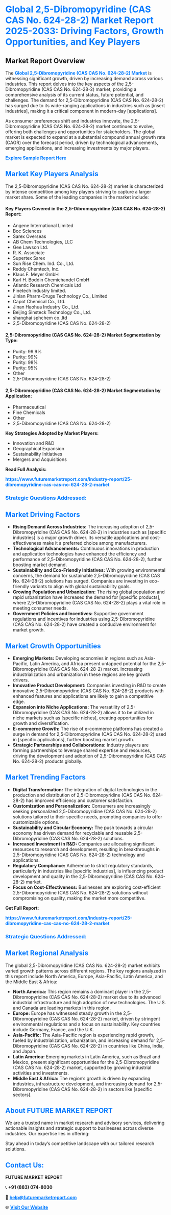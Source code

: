 <h1 style="color: #007BFF;">Global 2,5-Dibromopyridine (CAS CAS No. 624-28-2) Market Report 2025-2033: Driving Factors, Growth Opportunities, and Key Players</h1>

<section id="overview">
<h2>Market Report Overview</h2>
<p>The <a href="https://www.futuremarketreport.com/industry-report/25-dibromopyridine-cas-cas-no-624-28-2-market" style="color: #007BFF; text-decoration: none;"><strong>Global 2,5-Dibromopyridine (CAS CAS No. 624-28-2) Market</strong></a> is witnessing significant growth, driven by increasing demand across various industries. This report delves into the key aspects of the 2,5-Dibromopyridine (CAS CAS No. 624-28-2) market, providing a comprehensive analysis of its current status, future potential, and challenges. The demand for 2,5-Dibromopyridine (CAS CAS No. 624-28-2) has surged due to its wide-ranging applications in industries such as [insert industries], making it a critical component in modern-day [applications].</p>
<p>As consumer preferences shift and industries innovate, the 2,5-Dibromopyridine (CAS CAS No. 624-28-2) market continues to evolve, offering both challenges and opportunities for stakeholders. The global market is expected to expand at a substantial compound annual growth rate (CAGR) over the forecast period, driven by technological advancements, emerging applications, and increasing investments by major players.</p>
</section>

<section id="overview">
<p><a href="https://www.futuremarketreport.com/request-sample/reportId=98767" style="color: #007BFF; text-decoration: none;"><strong>Explore Sample Report Here</strong></a></p>
</section>

<section id="key-players">
<h2 style="color: #007BFF;">Market Key Players Analysis</h2>
<p>The 2,5-Dibromopyridine (CAS CAS No. 624-28-2) market is characterized by intense competition among key players striving to capture a larger market share. Some of the leading companies in the market include:</p>
<h4>Key Players Covered in the 2,5-Dibromopyridine (CAS CAS No. 624-28-2) Report:</h4>
<ul><li>Angene International Limited</li><li>Boc Sciences</li><li>Sarex Overseas</li><li>AB Chem Technologies, LLC</li><li>Gee Lawson Ltd.</li><li>R. K. Associate</li><li>Supertex Sarex</li><li>Sun Rise Chem. Ind. Co., Ltd.</li><li>Reddy Chemtech, Inc.</li><li>Klaus F. Meyer GmbH</li><li>Karl H. Boddin Chemiehandel GmbH</li><li>Atlantic Research Chemicals Ltd</li><li>Finetech Industry limited.</li><li>Jinlan Pharm-Drugs Technology Co., Limited</li><li>Capot Chemical Co., Ltd.</li><li>Jinan Haohua Industry Co., Ltd.</li><li>Beijing Sinsteck Technology Co., Ltd.</li><li>shanghai sphchem co.,ltd</li><li>2,5-Dibromopyridine (CAS CAS No. 624-28-2)</li></ul>
<h4>2,5-Dibromopyridine (CAS CAS No. 624-28-2) Market Segmentation by Type:</h4>
<ul><li>Purity: 99.9%</li><li>Purity: 99%</li><li>Purity: 98%</li><li>Purity: 95%</li><li>Other</li><li>2,5-Dibromopyridine (CAS CAS No. 624-28-2)</li></ul>

<h4>2,5-Dibromopyridine (CAS CAS No. 624-28-2) Market Segmentation by Application:</h4>
<ul><li>Pharmaceutical</li><li>Fine Chemicals</li><li>Other</li><li>2,5-Dibromopyridine (CAS CAS No. 624-28-2)</li></ul>
<p><strong>Key Strategies Adopted by Market Players:</strong></p>
<ul>
<li>Innovation and R&D</li>
<li>Geographical Expansion</li>
<li>Sustainability Initiatives</li>
<li>Mergers and Acquisitions</li>
</ul>
</section>

<section>
<p><strong>Read Full Analysis: </strong></p><a href="https://www.futuremarketreport.com/industry-report/25-dibromopyridine-cas-cas-no-624-28-2-market" style="color: #007BFF; text-decoration: none;"><strong>https://www.futuremarketreport.com/industry-report/25-dibromopyridine-cas-cas-no-624-28-2-market</strong></a>
<h3 style="color: #007BFF;">Strategic Questions Addressed:</h3>
</section>

<section id="driving-factors">
<h2 style="color: #007BFF;">Market Driving Factors</h2>
<ul>
<li><strong>Rising Demand Across Industries:</strong> The increasing adoption of 2,5-Dibromopyridine (CAS CAS No. 624-28-2) in industries such as [specific industries] is a major growth driver. Its versatile applications and cost-effectiveness make it a preferred choice among manufacturers.</li>
<li><strong>Technological Advancements:</strong> Continuous innovations in production and application technologies have enhanced the efficiency and performance of 2,5-Dibromopyridine (CAS CAS No. 624-28-2), further boosting market demand.</li>
<li><strong>Sustainability and Eco-Friendly Initiatives:</strong> With growing environmental concerns, the demand for sustainable 2,5-Dibromopyridine (CAS CAS No. 624-28-2) solutions has surged. Companies are investing in eco-friendly variants to align with global sustainability goals.</li>
<li><strong>Growing Population and Urbanization:</strong> The rising global population and rapid urbanization have increased the demand for [specific products], where 2,5-Dibromopyridine (CAS CAS No. 624-28-2) plays a vital role in meeting consumer needs.</li>
<li><strong>Government Policies and Incentives:</strong> Supportive government regulations and incentives for industries using 2,5-Dibromopyridine (CAS CAS No. 624-28-2) have created a conducive environment for market growth.</li>
</ul>
</section>

<section id="growth-opportunities">
<h2 style="color: #007BFF;">Market Growth Opportunities</h2>
<ul>
<li><strong>Emerging Markets:</strong> Developing economies in regions such as Asia-Pacific, Latin America, and Africa present untapped potential for the 2,5-Dibromopyridine (CAS CAS No. 624-28-2) market. Increasing industrialization and urbanization in these regions are key growth drivers.</li>
<li><strong>Innovative Product Development:</strong> Companies investing in R&D to create innovative 2,5-Dibromopyridine (CAS CAS No. 624-28-2) products with enhanced features and applications are likely to gain a competitive edge.</li>
<li><strong>Expansion into Niche Applications:</strong> The versatility of 2,5-Dibromopyridine (CAS CAS No. 624-28-2) allows it to be utilized in niche markets such as [specific niches], creating opportunities for growth and diversification.</li>
<li><strong>E-commerce Growth:</strong> The rise of e-commerce platforms has created a surge in demand for 2,5-Dibromopyridine (CAS CAS No. 624-28-2) used in [specific applications], further boosting market growth.</li>
<li><strong>Strategic Partnerships and Collaborations:</strong> Industry players are forming partnerships to leverage shared expertise and resources, driving the development and adoption of 2,5-Dibromopyridine (CAS CAS No. 624-28-2) products globally.</li>
</ul>
</section>

<section id="trending-factors">
<h2 style="color: #007BFF;">Market Trending Factors</h2>
<ul>
<li><strong>Digital Transformation:</strong> The integration of digital technologies in the production and distribution of 2,5-Dibromopyridine (CAS CAS No. 624-28-2) has improved efficiency and customer satisfaction.</li>
<li><strong>Customization and Personalization:</strong> Consumers are increasingly seeking personalized 2,5-Dibromopyridine (CAS CAS No. 624-28-2) solutions tailored to their specific needs, prompting companies to offer customizable options.</li>
<li><strong>Sustainability and Circular Economy:</strong> The push towards a circular economy has driven demand for recyclable and reusable 2,5-Dibromopyridine (CAS CAS No. 624-28-2) solutions.</li>
<li><strong>Increased Investment in R&D:</strong> Companies are allocating significant resources to research and development, resulting in breakthroughs in 2,5-Dibromopyridine (CAS CAS No. 624-28-2) technology and applications.</li>
<li><strong>Regulatory Compliance:</strong> Adherence to strict regulatory standards, particularly in industries like [specific industries], is influencing product development and quality in the 2,5-Dibromopyridine (CAS CAS No. 624-28-2) market.</li>
<li><strong>Focus on Cost-Effectiveness:</strong> Businesses are exploring cost-efficient 2,5-Dibromopyridine (CAS CAS No. 624-28-2) solutions without compromising on quality, making the market more competitive.</li>
</ul>
</section>

<section>
<p><strong>Get Full Report: </strong></p><a href="https://www.futuremarketreport.com/industry-report/25-dibromopyridine-cas-cas-no-624-28-2-market" style="color: #007BFF; text-decoration: none;"><strong>https://www.futuremarketreport.com/industry-report/25-dibromopyridine-cas-cas-no-624-28-2-market</strong></a>
<h3 style="color: #007BFF;">Strategic Questions Addressed:</h3>
</section>


<section id="regional-analysis">
<h2 style="color: #007BFF;">Market Regional Analysis</h2>
<p>The global 2,5-Dibromopyridine (CAS CAS No. 624-28-2) market exhibits varied growth patterns across different regions. The key regions analyzed in this report include North America, Europe, Asia-Pacific, Latin America, and the Middle East & Africa:</p>
<ul>
<li><strong>North America:</strong> This region remains a dominant player in the 2,5-Dibromopyridine (CAS CAS No. 624-28-2) market due to its advanced industrial infrastructure and high adoption of new technologies. The U.S. and Canada are leading markets in this region.</li>
<li><strong>Europe:</strong> Europe has witnessed steady growth in the 2,5-Dibromopyridine (CAS CAS No. 624-28-2) market, driven by stringent environmental regulations and a focus on sustainability. Key countries include Germany, France, and the U.K.</li>
<li><strong>Asia-Pacific:</strong> The Asia-Pacific region is experiencing rapid growth, fueled by industrialization, urbanization, and increasing demand for 2,5-Dibromopyridine (CAS CAS No. 624-28-2) in countries like China, India, and Japan.</li>
<li><strong>Latin America:</strong> Emerging markets in Latin America, such as Brazil and Mexico, present significant opportunities for the 2,5-Dibromopyridine (CAS CAS No. 624-28-2) market, supported by growing industrial activities and investments.</li>
<li><strong>Middle East & Africa:</strong> The region’s growth is driven by expanding industries, infrastructure development, and increasing demand for 2,5-Dibromopyridine (CAS CAS No. 624-28-2) in sectors like [specific sectors].</li>
</ul>
</section>

<footer>
<h2 style="color: #007BFF;">About FUTURE MARKET REPORT</h2>
<p>We are a trusted name in market research and advisory services, delivering actionable insights and strategic support to businesses across diverse industries. Our expertise lies in offering:</p>

<p>Stay ahead in today’s competitive landscape with our tailored research solutions.</p>

<h2 style="color: #007BFF;">Contact Us:</h2>
<p><strong>FUTURE MARKET REPORT</strong></p>
<p>📞 <strong>+91 (883) 074-8030</strong></p>
<p>📧 <strong><a href="mailto:help@futuremarketreport.com" style="color: #007BFF;">help@futuremarketreport.com</a></strong></p>
<p>🌐 <strong><a href="https://www.futuremarketreport.com/" style="color: #007BFF;">Visit Our Website</a></strong></p>
</footer>